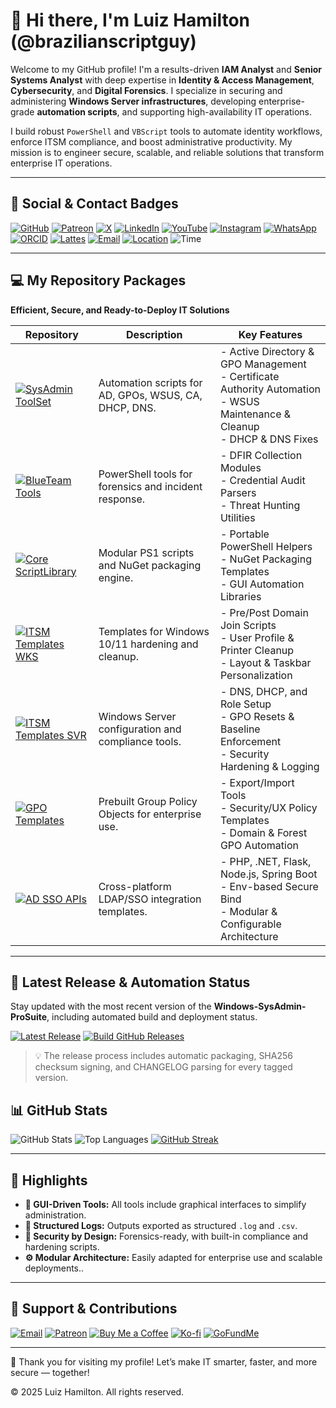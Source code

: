 # 👋 Hi there, I'm Luiz Hamilton (@brazilianscriptguy)

Welcome to my GitHub profile! I'm a results-driven **IAM Analyst** and **Senior Systems Analyst** with deep expertise in **Identity & Access Management**, **Cybersecurity**, and **Digital Forensics**. I specialize in securing and administering **Windows Server infrastructures**, developing enterprise-grade **automation scripts**, and supporting high-availability IT operations.

I build robust `PowerShell` and `VBScript` tools to automate identity workflows, enforce ITSM compliance, and boost administrative productivity. My mission is to engineer secure, scalable, and reliable solutions that transform enterprise IT operations. 

---

## 🔗 Social & Contact Badges

[![GitHub](https://img.shields.io/badge/GitHub-@brazilianscriptguy-181717?style=for-the-badge&logo=github)](https://github.com/brazilianscriptguy)
[![Patreon](https://img.shields.io/badge/Patreon-Support%20Me-red?style=for-the-badge&logo=patreon)](https://www.patreon.com/brazilianscriptguy)
[![X](https://img.shields.io/badge/X-@brazilianscriptguy-000000?style=for-the-badge&logo=x)](https://x.com/brazscriptguy)
[![LinkedIn](https://img.shields.io/badge/LinkedIn-in/brazilianscriptguy-0077B5?style=for-the-badge&logo=linkedin)](https://www.linkedin.com/in/brazilianscriptguy/)
[![YouTube](https://img.shields.io/badge/YouTube-@brazilianscriptguy-FF0000?style=for-the-badge&logo=youtube)](https://www.youtube.com/@brazilianscriptguy)
[![Instagram](https://img.shields.io/badge/Instagram-@4tetraforensics-E4405F?style=for-the-badge&logo=instagram)](https://www.instagram.com/4tetraforensics)
[![WhatsApp](https://img.shields.io/badge/WhatsApp-PowerShellBR-25D366?style=for-the-badge&logo=whatsapp)](https://whatsapp.com/channel/0029VaEgqC50G0XZV1k4Mb1c)
[![ORCID](https://img.shields.io/badge/ORCID-0000--0003--3705--7468-A6CE39?style=for-the-badge&logo=orcid)](https://orcid.org/0000-0003-3705-7468)
[![Lattes](https://img.shields.io/badge/Lattes%20CV-0191525072495482-00A693?style=for-the-badge&logo=academia)](http://lattes.cnpq.br/0191525072495482)
[![Email](https://img.shields.io/badge/Email-luizhamilton.lhr@gmail.com-D14836?style=for-the-badge&logo=gmail)](mailto:luizhamilton.lhr@gmail.com)
[![Location](https://img.shields.io/badge/Location-Brazilian%20Stonehenge-blue?style=for-the-badge&logo=googlemaps)](https://www.google.com/maps/search/?api=1&query=2%C2%B037'13.0%22N+51%C2%B000'35.2%22W)
![Time](https://img.shields.io/static/v1?label=Time&message=UTC%20-03%3A00&color=green&style=for-the-badge)

---

## 💻 My Repository Packages
**Efficient, Secure, and Ready-to-Deploy IT Solutions**

| Repository | Description | Key Features |
|------------|-------------|--------------|
| [![SysAdmin ToolSet](https://img.shields.io/badge/SysAdmin--ToolSet-Tools-0078D7?style=for-the-badge&logo=windows)](https://github.com/brazilianscriptguy/Windows-SysAdmin-ProSuite/tree/main/SysAdmin-Tools) | Automation scripts for AD, GPOs, WSUS, CA, DHCP, DNS. | - Active Directory & GPO Management<br>- Certificate Authority Automation<br>- WSUS Maintenance & Cleanup<br>- DHCP & DNS Fixes |
| [![BlueTeam Tools](https://img.shields.io/badge/BlueTeam--Tools-Forensics-FF8C00?style=for-the-badge&logo=microsoftdefender)](https://github.com/brazilianscriptguy/Windows-SysAdmin-ProSuite/tree/main/BlueTeam-Tools) | PowerShell tools for forensics and incident response. | - DFIR Collection Modules<br>- Credential Audit Parsers<br>- Threat Hunting Utilities |
| [![Core ScriptLibrary](https://img.shields.io/badge/Core--ScriptLibrary-Library-B22222?style=for-the-badge&logo=visualstudiocode)](https://github.com/brazilianscriptguy/Windows-SysAdmin-ProSuite/tree/main/Core-ScriptLibrary) | Modular PS1 scripts and NuGet packaging engine. | - Portable PowerShell Helpers<br>- NuGet Packaging Templates<br>- GUI Automation Libraries |
| [![ITSM Templates WKS](https://img.shields.io/badge/ITSM--Templates--WKS-Workstation-228B22?style=for-the-badge&logo=windows)](https://github.com/brazilianscriptguy/Windows-SysAdmin-ProSuite/tree/main/ITSM-Templates-WKS) | Templates for Windows 10/11 hardening and cleanup. | - Pre/Post Domain Join Scripts<br>- User Profile & Printer Cleanup<br>- Layout & Taskbar Personalization |
| [![ITSM Templates SVR](https://img.shields.io/badge/ITSM--Templates--SVR-Server-800080?style=for-the-badge&logo=windowsserver)](https://github.com/brazilianscriptguy/Windows-SysAdmin-ProSuite/tree/main/ITSM-Templates-SVR) | Windows Server configuration and compliance tools. | - DNS, DHCP, and Role Setup<br>- GPO Resets & Baseline Enforcement<br>- Security Hardening & Logging |
| [![GPO Templates](https://img.shields.io/badge/GPOs--Templates-Policies-FFD700?style=for-the-badge&logo=groupme)](https://github.com/brazilianscriptguy/Windows-SysAdmin-ProSuite/tree/main/SysAdmin-Tools/GroupPolicyObjects-Templates) | Prebuilt Group Policy Objects for enterprise use. | - Export/Import Tools<br>- Security/UX Policy Templates<br>- Domain & Forest GPO Automation |
| [![AD SSO APIs](https://img.shields.io/badge/AD--SSO--APIs--Integration-SSO-8A2BE2?style=for-the-badge&logo=auth0)](https://github.com/brazilianscriptguy/Windows-SysAdmin-ProSuite/tree/main/SysAdmin-Tools/ActiveDirectory-SSO-Integrations) | Cross-platform LDAP/SSO integration templates. | - PHP, .NET, Flask, Node.js, Spring Boot<br>- Env-based Secure Bind<br>- Modular & Configurable Architecture |

---

## 📢 Latest Release & Automation Status

Stay updated with the most recent version of the **Windows-SysAdmin-ProSuite**, including automated build and deployment status.

[![Latest Release](https://img.shields.io/github/v/release/brazilianscriptguy/Windows-SysAdmin-ProSuite?style=for-the-badge&label=Latest%20Release&logo=github)](https://github.com/brazilianscriptguy/Windows-SysAdmin-ProSuite/releases)
[![Build GitHub Releases](https://img.shields.io/github/actions/workflow/status/brazilianscriptguy/Windows-SysAdmin-ProSuite/make-github-releases.yml?branch=main&style=for-the-badge&label=Build%20Status&logo=githubactions)](https://github.com/brazilianscriptguy/Windows-SysAdmin-ProSuite/actions/workflows/make-github-releases.yml)

> 💡 The release process includes automatic packaging, SHA256 checksum signing, and CHANGELOG parsing for every tagged version.

## 📊 GitHub Stats

![GitHub Stats](https://github-readme-stats.vercel.app/api?username=brazilianscriptguy&show_icons=true&theme=radical)
![Top Languages](https://github-readme-stats.vercel.app/api/top-langs/?username=brazilianscriptguy&layout=compact&theme=radical)
[![GitHub Streak](https://github-readme-streak-stats.herokuapp.com?user=brazilianscriptguy&theme=radical)](https://github-readme-streak-stats.herokuapp.com?user=brazilianscriptguy&theme=radical)

---

## 🌟 Highlights

- **🎨 GUI-Driven Tools:** All tools include graphical interfaces to simplify administration.
- **📝 Structured Logs:** Outputs exported as structured `.log` and `.csv`.
- **🔐 Security by Design:** Forensics-ready, with built-in compliance and hardening scripts.
- **⚙️ Modular Architecture:** Easily adapted for enterprise use and scalable deployments..

---

## 🤝 Support & Contributions

[![Email](https://img.shields.io/badge/Email-luizhamilton.lhr@gmail.com-D14836?style=for-the-badge&logo=gmail)](mailto:luizhamilton.lhr@gmail.com)
[![Patreon](https://img.shields.io/badge/Support%20Me-Patreon-red?style=for-the-badge&logo=patreon)](https://www.patreon.com/brazilianscriptguy)
[![Buy Me a Coffee](https://img.shields.io/badge/Buy%20Me%20a%20Coffee-yellow?style=for-the-badge&logo=buymeacoffee)](https://buymeacoffee.com/brazilianscriptguy)
[![Ko-fi](https://img.shields.io/badge/Ko--fi-blue?style=for-the-badge&logo=kofi)](https://ko-fi.com/brazilianscriptguy)
[![GoFundMe](https://img.shields.io/badge/GoFundMe-green?style=for-the-badge&logo=gofundme)](https://www.gofundme.com/f/brazilianscriptguy)

---

🚀 Thank you for visiting my profile! Let’s make IT smarter, faster, and more secure — together!

© 2025 Luiz Hamilton. All rights reserved.
